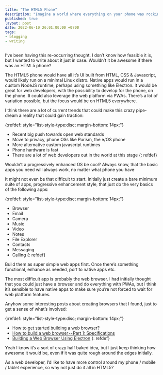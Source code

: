 ```yaml
---
title: "The HTML5 Phone"
description: "Imagine a world where everything on your phone was rocking HTML5"
published: true
layout: post
date: 2022-06-10 20:01:00:00 +0700
tags:
- blogging
- writing
---
```

I’ve been having this re-occurring thought. I don’t know how feasible it is, but I wanted to write about it just in case. Wouldn’t it be awesome if there was an HTML5 phone?

The HTML5 phone would have all it’s UI built from HTML, CSS & Javascript, would likely run on a minimal Linux distro. Native apps would run in a custom NodeJS runtime, perhaps using something like Electron. It would be great for web developers, with the possibility to develop for the phone, on the phone. It could also leverage the web platform via PWAs. There’s a lot of variation possible, but the focus would be on HTML5 everywhere.

I think there are a lot of current trends that could make this crazy pipe-dream a reality that could gain traction:

{:refdef: style="list-style-type:disc; margin-bottom: 14px;"}
- Recent big push towards open web standards
- Move to privacy, phone OSs like Purism, the e/OS phone
- More alternative custom javascript runtimes
- Phone hardware is fast
- There are a lot of web developers out in the world at this stage
{: refdef}

Wouldn’t a progressively enhanced OS be cool? Always know, that the basic apps you need will always work, no matter what phone you have

It might not even be that difficult to start. Initially just create a bare minimum suite of apps, progressive enhancement style, that just do the very basics of the following apps:

{:refdef: style="list-style-type:disc; margin-bottom: 14px;"}
- Browser
- Email
- Camera
- Music
- Video
- Notes
- File Explorer
- Contacts
- Messaging
- Calling
{: refdef}

Build them as super simple web apps first. Once there’s something functional, enhance as needed, port to native apps etc.

The most difficult app is probably the web browser. I had initially thought that you could just have a browser and do everything with PWAs, but I think it’s sensible to have native apps to make sure you’re not forced to wait for web platform features. 

Anyhow some interesting posts about creating browsers that I found, just to get a sense of what’s involved:

{:refdef: style="list-style-type:disc; margin-bottom: 14px;"}
- [How to get started building a web browser?](https://stackoverflow.com/questions/598841/how-to-get-started-building-a-web-browser)
- [How to build a web browser -- Part 1: Specifications](https://cheesecakelabs.com/blog/how-to-build-a-browser-pt-1)
- [Building a Web Browser Using Electron](https://blog.jscrambler.com/building-a-web-browser-using-electron)
{: refdef}

Yeah I know it’s a sort of crazy half baked idea, but I just keep thinking how awesome it would be, even if it was quite rough around the edges initially.

As a web developer, I’d like to have more control around my phone / mobile / tablet experience, so why not just do it all in HTML5?